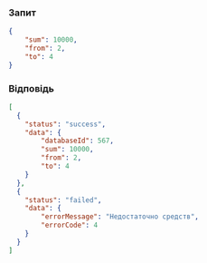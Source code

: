 ### Запит
```json
{
	"sum": 10000,
	"from": 2,
	"to": 4
}
```

### Відповідь 
```json
[
  {
  	"status": "success",
  	"data": {
  		"databaseId": 567,
  		"sum": 10000,
  		"from": 2,
  		"to": 4
  	}
  },
  {
  	"status": "failed",
  	"data": {
  		"errorMessage": "Недостаточно средств",
  		"errorCode": 4
  	}
  }
]
```
